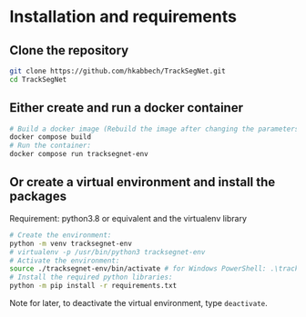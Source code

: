 # Installation and requirements

## Clone the repository

```bash
git clone https://github.com/hkabbech/TrackSegNet.git
cd TrackSegNet
```

## Either create and run a docker container

```bash
# Build a docker image (Rebuild the image after changing the parameters):
docker compose build
# Run the container:
docker compose run tracksegnet-env
```

## Or create a virtual environment and install the packages

Requirement: python3.8 or equivalent and the virtualenv library

```bash
# Create the environment:
python -m venv tracksegnet-env
# virtualenv -p /usr/bin/python3 tracksegnet-env
# Activate the environment:
source ./tracksegnet-env/bin/activate # for Windows PowerShell: .\tracksegnet-env\Scripts\Activate.ps1 (run as administrator)
# Install the required python libraries:
python -m pip install -r requirements.txt
```

Note for later, to deactivate the virtual environment, type `deactivate`.